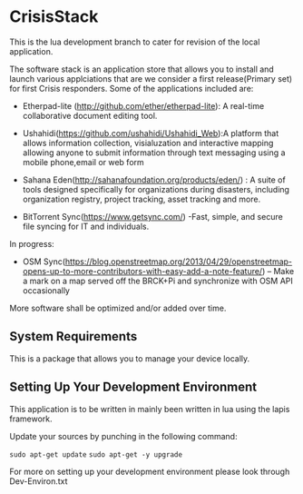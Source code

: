 # CrisisStack
This is the lua development branch to cater for revision of the local application. 

The software stack is an application store that allows you to install and launch various applciations that are we consider a first release(Primary set) for first Crisis responders. Some of the applications included are:

* Etherpad-lite (http://github.com/ether/etherpad-lite): A real-time collaborative document editing tool. 

* Ushahidi(https://github.com/ushahidi/Ushahidi_Web):A platform that allows information collection, visialuzation and interactive mapping 
allowing anyone to submit information through text messaging using a mobile phone,email or web form

* Sahana Eden(http://sahanafoundation.org/products/eden/) : A suite of tools designed specifically for organizations during disasters, including organization registry, project tracking, asset tracking and more.

* BitTorrent Sync(https://www.getsync.com/) -Fast, simple, and secure file syncing for IT and individuals.

In progress: 

* OSM Sync(https://blog.openstreetmap.org/2013/04/29/openstreetmap-opens-up-to-more-contributors-with-easy-add-a-note-feature/) – Make a mark on a map served off the BRCK+Pi and synchronize with OSM API occasionally

More software shall be optimized and/or added over time. 

System Requirements 
--------------------
This is a package that allows you to manage your device locally. 


Setting Up Your Development Environment 
----------------------------------------

This application is to be written in mainly been written in lua using the lapis framework. 

Update your sources by punching in the following command: 

``` sudo apt-get update ```
``` sudo apt-get -y upgrade ```


For more on setting up your development environment please look through Dev-Environ.txt




